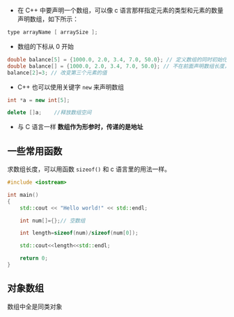 
- 在 C++ 中要声明一个数组，可以像 c 语言那样指定元素的类型和元素的数量声明数组，如下所示：

```c++
type arrayName [ arraySize ];
```
- 数组的下标从 0 开始
```c++
double balance[5] = {1000.0, 2.0, 3.4, 7.0, 50.0}; // 定义数组的同时初始化
double balance[] = {1000.0, 2.0, 3.4, 7.0, 50.0}; // 不在前面声明数组长度，在初始化中暗示数组长度
balance[2]=3; // 改变第三个元素的值
```

- C++ 也可以使用关键字 `new` 来声明数组

```cpp
int *a = new int[5];

delete []a;    //释放数组空间
```

- 与 C 语言一样 **数组作为形参时，传递的是地址**

## 一些常用函数

求数组长度，可以用函数 `sizeof()` 和 c 语言里的用法一样。

```cpp
#include <iostream>

int main()
{
    std::cout << "Hello world!" << std::endl;

    int num[]={};// 空数组

    int length=sizeof(num)/sizeof(num[0]);

    std::cout<<length<<std::endl;

    return 0;
}
```



## 对象数组

数组中全是同类对象
